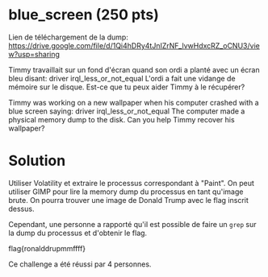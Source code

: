 # blue_screen (250 pts)

Lien de téléchargement de la dump: https://drive.google.com/file/d/1Qi4hDRy4tJnIZrNF_lvwHdxcRZ_oCNU3/view?usp=sharing

Timmy travaillait sur un fond d'écran quand son ordi a planté avec un écran bleu disant: driver irql_less_or_not_equal
L'ordi a fait une vidange de mémoire sur le disque. Est-ce que tu peux aider Timmy à le récupérer?

Timmy was working on a new wallpaper when his computer crashed with a blue screen saying: driver irql_less_or_not_equal
The computer made a physical memory dump to the disk. Can you help Timmy recover his wallpaper?

# Solution

Utiliser Volatility et extraire le processus correspondant à "Paint". On peut utiliser GIMP pour lire la memory dump du processus en tant qu'image brute. On pourra trouver une image de Donald Trump avec le flag inscrit dessus. 

Cependant, une personne a rapporté qu'il est possible de faire un `grep` sur la dump du processus et d'obtenir le flag.

flag{ronalddrupmmffff}

Ce challenge a été réussi par 4 personnes.
